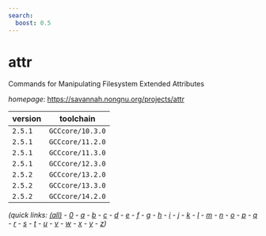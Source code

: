 ```yaml
---
search:
  boost: 0.5
---
```

# attr

Commands for Manipulating Filesystem Extended Attributes

*homepage*: <https://savannah.nongnu.org/projects/attr>

version | toolchain
--------|----------
``2.5.1`` | ``GCCcore/10.3.0``
``2.5.1`` | ``GCCcore/11.2.0``
``2.5.1`` | ``GCCcore/11.3.0``
``2.5.1`` | ``GCCcore/12.3.0``
``2.5.2`` | ``GCCcore/13.2.0``
``2.5.2`` | ``GCCcore/13.3.0``
``2.5.2`` | ``GCCcore/14.2.0``


*(quick links: [(all)](../index.md) - [0](../0/index.md) - [a](../a/index.md) - [b](../b/index.md) - [c](../c/index.md) - [d](../d/index.md) - [e](../e/index.md) - [f](../f/index.md) - [g](../g/index.md) - [h](../h/index.md) - [i](../i/index.md) - [j](../j/index.md) - [k](../k/index.md) - [l](../l/index.md) - [m](../m/index.md) - [n](../n/index.md) - [o](../o/index.md) - [p](../p/index.md) - [q](../q/index.md) - [r](../r/index.md) - [s](../s/index.md) - [t](../t/index.md) - [u](../u/index.md) - [v](../v/index.md) - [w](../w/index.md) - [x](../x/index.md) - [y](../y/index.md) - [z](../z/index.md))*

